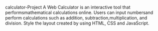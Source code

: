 calculator-Project
A Web Calculator is an interactive tool that performsmathematical calculations online. Users can input numbersand perform calculations such as addition, subtraction,multiplication, and division. Style the layout created by using HTML, CSS and JavaScript.
